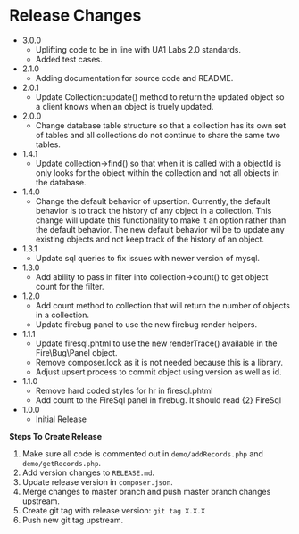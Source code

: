 # Release Changes
* 3.0.0
    * Uplifting code to be in line with UA1 Labs 2.0 standards.
    * Added test cases.
* 2.1.0
    * Adding documentation for source code and README.
* 2.0.1
    * Update Collection::update() method to return the updated object so a client knows when an object is truely updated.
* 2.0.0
    * Change database table structure so that a collection has its own set of tables and all collections do not continue to share the same two tables.
* 1.4.1
    * Update collection->find() so that when it is called with a objectId is only looks for the object within the collection and not all objects in the database.
* 1.4.0
    * Change the default behavior of upsertion. Currently, the default behavior is to track the history of any object in a collection. This change will update this functionality to make it an option rather than the default behavior. The new default behavior wil be to update any existing objects and not keep track of the history of an object.
* 1.3.1
    * Update sql queries to fix issues with newer version of mysql.
* 1.3.0
    * Add ability to pass in filter into collection->count() to get object count for the filter.
* 1.2.0
    * Add count method to collection that will return the number of objects in a collection.
    * Update firebug panel to use the new firebug render helpers.
* 1.1.1
    * Update firesql.phtml to use the new renderTrace() available in the Fire\Bug\Panel object.
    * Remove composer.lock as it is not needed because this is a library.
    * Adjust upsert process to commit object using version as well as id.
* 1.1.0
    * Remove hard coded styles for hr in firesql.phtml
    * Add count to the FireSql panel in firebug. It should read {2} FireSql
* 1.0.0
    * Initial Release

**Steps To Create Release**

1. Make sure all code is commented out in `demo/addRecords.php` and `demo/getRecords.php`.
1. Add version changes to `RELEASE.md`.
2. Update release version in `composer.json`.
3. Merge changes to master branch and push master branch changes upstream.
4. Create git tag with release version: `git tag X.X.X`
5. Push new git tag upstream.
